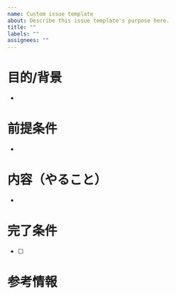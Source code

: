 ```yaml
---
name: Custom issue template
about: Describe this issue template's purpose here.
title: ""
labels: ""
assignees: ""
---
```


# 目的/背景

-

# 前提条件

-

# 内容（やること）

-

# 完了条件

- [ ]

# 参考情報
